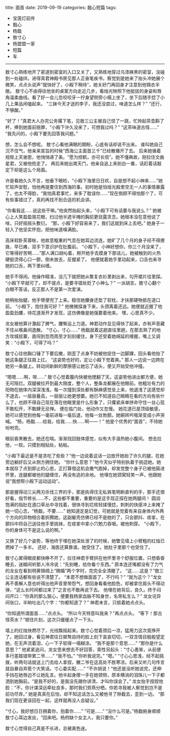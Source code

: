title:	面首
date:	2019-09-19
categories: 戬心短篇
tags:
- 宝莲灯前传
- 戬心
- 杨戬
- 敖寸心
- 杨盟盟一家
- 短篇
- 车
---

敖寸心熟练地开了密道到密室的入口又关了<!--more-->，又熟练地穿过乌漆麻黑的密室，没碰到一处磕绊。进得真君神殿书房见那人正奋笔疾书，察觉到是她来了抬头冲她展个微笑，点点头说声“就快好了，小殿下稍待”，她关好门再回身才注意到他锦衣半敞。
敖寸心不由得往他坐的桌案方向走近几步，看烛光映照下他挺拔的身姿和唇角温柔曲线。看了好一会儿忽咬咬牙一拧身望侧旁小榻上坐了，坐下后随手捻了小几上果品闲嗑起来。
“三妹今天才送的李子，我还没尝过，味道怎么样？”
“还行，不够酸。”

“好了！”真君大人办完公务撂下笔，见敖三公主被自己惊了一跳，忙拎起茶壶斟了杯，捧到她面前赔罪，“小殿下许久没来了，可想我过吗？”
“这茶味道古怪……”
“我先问的，小殿下要先回答我问题。”

想，怎么会不想呢。
敖寸心看他满眼的期盼，心底有话却说不出来。
谁叫她自己沉不住气，他亲来宣旨的时候“西海公主面首三千”已经散播开了去。
后来她循着规矩上天谢恩，他悄悄递了条。“愿为控鹤，亦可长信”。她不懂典故，刚拉住文曲星君，又被他抢走了。
再后来她出南天门，他亲自追上来剖白一番，话赶着话敲定下却是这么个局面。

许是看她久久不言，他垂下眼睑，“小殿下海里日日欢，自是想不起小神来……”她忙软声安慰，怕他再提要住到西海的事。初时她是怕瑶光殿里空无一人的事情暴露了，也太不得脸，“我怕真君事忙，来多了耽误你……”现在倒顾不得怕那个了，可有些事错过了，真的再找不到合适的机会讲。

“你看我这……说这些干嘛。”他突然抬起头来，“小殿下可有话要与我说么？”
她被心上人笑盈盈晃花眼，扫过他半遮半掩的胸前更目露贪念。她根本没在意他说了啥，只好摇摇头敷衍。
“那，小殿下好容易来了，我们这就到床上去吧。”
她身子一轻入了他坚实怀抱，把他味道嗅满脸。

高床软卧芙蓉帐，他故意粗重的气息在她耳边流连，她旷了几个月的身子经不得撩拨，早已瘫，双手下意识护在肚腹前。
“小殿下，小神好想你，你三个月没来了，它等得好苦啊……”那人满口胡吣着，掰开她手去摸身下那话儿，她被触到的火热硬挺烫得心口一颤，倒未放去，反握紧了。
他便就着她手里动起来，口舌也来寻她的口舌，两下里纠缠。

她手不得闲。他操作精准，没几下就把她从繁复衣衫里剥出来，勾开裙片往里探。
“小殿下早就可了，却不提点，是要寻错处贬了小神么？”
一派胡言。敖寸心翻个白眼不答话，反正那人不是第一次爱演。

她稍抬抬腿，他手臂便兜了上来。稳住她腰身还垫了软枕，才扶那硬物抵在道口前。
“小殿下，抱住我可好？”
他微微探身下来，头颈离着还远。她便就近握了他盈盈劲腰，待花道渐开才发现，这仿佛像是她强要着他来。
嘿，心思真不少。

龙女被他算计激起了脾气，腰臀运上力道。神君动作显见得快了起来，亦有声音藏不住从喉鼻间逸散。
“寸心，寸心……”
杨戬就着这趟直往里趟，在那去熟了的地方攻城拔寨，直闯到忽而雨至才刻刻缓住，身下还受着她绵延的缠握，嘴上又调笑：“小殿下，可得了吗？”

敖寸心往他胸口锤了下要后撤，刚歪了点身不妨被他捉住一边脚踝，回头看他抬了她这条腿正往肩上扛。
“这姿势也好的，定让小殿下觉着爽。”
那人一边说一边跨在她另一条腿上。转动间新鲜的摩擦感让她忘了话头，便又开始受他冲撞。

“嗯嗯……啊，呀……”
敖寸心觉着腹内快被他搅翻了天。这姿势他进出都方便，她无可阻拦。双腿被拉开到最大限度，整个人，整条龙都展在他眼前。他粗壮有力的阳物在她体内深深浅浅，每一次撞到深处都有酥麻感觉垒上来，他退浅了这感觉却不退去，一层层叠高，一层层让她更想要。她已不知道自己眼睛在看的方向有些什么了，也顾不得自己现在落在他眼里是什么形象了，只攥紧床单拼命守住一丝心弦不敢松开，不敢肆无忌惮。
便在临门处，他动作又忽慢。
她花道已是顶级敏感，她可以感觉到他每一毫前进每一毫后退，他每一丝勃颤。她婉转吟哦渐变成小声哭喊。
“杨，杨戬……给我，给我……快……啊——！”
他是个优秀的“面首”，不待她吩咐完。

眼前昏黑散去，她还在喘。渐渐找回肢体感觉，似有大手温热她小腹间。
想去拉他，一软。只摸到相贴处，粘粘。

“小殿下最近是不是贪吃了些些？”他一边说着这话一边放开她抬了许久的腿，在她旁边躺好后又从侧方拥住她。
“你什么意思？”他今天似乎特别执着于挑逗她。她本就存了点到即止的心思，正打算借这机会撒气跑掉，却发觉整个身子已被他箍进怀里，连腿都被他的腿缠住，再没有逃的余地。
他埋在她颈窝轻笑一声，他跟她说“我想帮小殿下运动运动”。

那是握得动三尖两刃杀伐三界的手，那是执得住无私铁笔明断直判的手，那手还很好看，指节修长……不，这些都不重要，重要的是这手现正探在她两腿间！
圆润饱满的指肚在道口草丛中寻找着，很快寻到花核轻揉慢捻，刺刺的快感冲上来掩了她一切心念，“杨戬，不要……”
她知道定是幻觉，可她就是觉着有来自身体内外两个方向的异物相合着折腾她，这副躯壳仿佛已经不是她的了，只会颤抖、痉挛，在颤抖中将自己送往他手里挑抹，在痉挛中拿小穴勉力吞咽，被他刺穿。
“小殿下，你的身体可不是这么说的啊。”

又换了好几个姿势，等他终于埋在她深处泄了的时候，她瞥见墙上小臂粗的红烛已燃掉了一多半。
还好，海医还算靠谱。她受住了。她肚子里那个也受住了。

敖寸心累得眼皮都快睁不开了，拉住神君手臂拱在他怀里寻个舒服位置，只想昏昏睡去，迷糊间听那人冷冷说：“先别睡，给你看个东西。”
原本连还嘴都没有了力气的龙女在看到明黄锦绸上“赐婚”两个字时，完完全全清醒了。
“这……这是？”敖三公主连话都有些说不清楚了。
“本君不想做面首了，不行吗？”
“就为这个？”龙女再不善解人意也听得出他声音里带怨气，想回身看看他脸色，却被拿住肩头不得动弹，“这么长时间都过来了”之言也不敢再说下去。
他埋在她背后，良久。终于闷闷开口：“你真的那么狠心，便要我杨家血脉不知身世，名带私生么？”
龙女诧异间张口，半晌吐出几个字：“你都知道了？”
神君未言，只抵着她点点头。

“你知道所谓面首……”点点头。
“所以今天特意叫我来？”再点点头。
“等下！那古怪茶水？”顿住片刻，这次只缓缓点了一下头。

墙上的红烛快燃尽了，光线飘摇起来。敖寸心觉着颈后一凉，猛用力这次竟挣开了。她回过身，看见神君往日桀骜自持的脸上刻下哀哀切切，一双含情目殷殷望定她，在无声流着泪，心一下子软得一塌糊涂。
“我不是那个意思……”
“那你是什么意思？”
他紧紧追问，龙女思来想去不好回答，索性另起头：“寸心愚笨，从前便多行差踏错带累二爷……”
“我不怕。”
“你听我说完。”
“嗯。”
“寸心心思浅，经不起挑拨，听两句话就送上门去给人拿捏，撇二爷在这高处不胜寒凉。后来又听几句传言就自暴自弃惹个大笑话。寸心委实配……”
“不许胡说！”他还是没听她说完，还伸手挡在她唇边不让她乱言。他半起身撑一手在她颈侧，原本横淌的泪珠儿一下子都洒到她胸前。“是我不好的，是我没先跟你讲清，才叫你误会了。”
龙女抬手捏捏他脸：“不，你计谋深远牵扯良多，那时我们劳燕分栖，你若寻我被人察觉到岂不是前功尽弃。”
她是真真在后怕，却不知这话怎么又被他寻了隙截去，歪到一边。
“那我们现在更该回在一起，这样就再没人会疑议。”

“寸心，我好想日日拥着你，抱着你……”
“可是……”
“没什么可是。”杨戬俯身顺顺敖寸心耳边发丝，“回来吧。杨府缺个女主人，我只要你。”

敖寸心觉得自己真是不长进，总被美色迷。



<!-- ——沙雕小剧场（论一手好牌怎么打出GG）——

寸：“你知道所谓面首……”
杨（面露得色）：“本君有天眼可听查三界，本君什么不知道？”
寸（甩手跑掉）：“哼！你不知道你儿子要姓敖了！放心吧我堂堂西海不会缺你儿子吃穿的！”

作者并没有在暗示老杨获知自己有儿子了的途径.jpg -->
